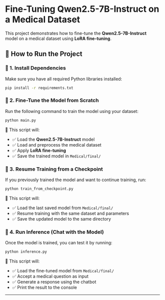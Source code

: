# Fine-Tuning Qwen2.5-7B-Instruct on a Medical Dataset

This project demonstrates how to fine-tune the **Qwen2.5-7B-Instruct** model on a medical dataset using **LoRA fine-tuning**.

## 🚀 How to Run the Project

### 🔹 1. Install Dependencies
Make sure you have all required Python libraries installed:

```bash
pip install -r requirements.txt
```

### 🔹 2. Fine-Tune the Model from Scratch
Run the following command to train the model using your dataset:

```bash
python main.py
```

📌 This script will:
- ✅ Load the **Qwen2.5-7B-Instruct** model
- ✅ Load and preprocess the medical dataset
- ✅ Apply **LoRA fine-tuning**
- ✅ Save the trained model in `Medical/final/`

### 🔹 3. Resume Training from a Checkpoint
If you previously trained the model and want to continue training, run:

```bash
python train_from_checkpoint.py
```

📌 This script will:
- ✅ Load the last saved model from `Medical/final/`
- ✅ Resume training with the same dataset and parameters
- ✅ Save the updated model to the same directory

### 🔹 4. Run Inference (Chat with the Model)
Once the model is trained, you can test it by running:

```bash
python inference.py
```

📌 This script will:
- ✅ Load the fine-tuned model from `Medical/final/`
- ✅ Accept a medical question as input
- ✅ Generate a response using the chatbot
- ✅ Print the result to the console

---

